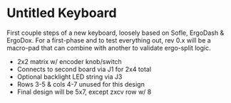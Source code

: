 Untitled Keyboard
=

First couple steps of a new keyboard, loosely based on Sofle, ErgoDash & ErgoDox.
For a first-phase and to test everything out, rev 0.x will be a macro-pad that can combine with another to validate ergo-split logic.
- 2x2 matrix w/ encoder knob/switch
- Connects to second board via J1 for 2x4 total
- Optional backlight LED string via J3
- Rows 3-5 & cols 4-7 unused for this design
- Final design will be 5x7, except zxcv row w/ 8
